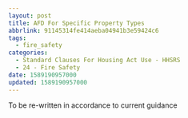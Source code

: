 ```yaml
---
layout: post
title: AFD For Specific Property Types
abbrlink: 91145314fe414aeba04941b3e59424c6
tags:
  - fire_safety
categories:
  - Standard Clauses For Housing Act Use - HHSRS
  - 24 - Fire Safety
date: 1589190957000
updated: 1589190957000
---
```


To be re-written in accordance to current guidance
